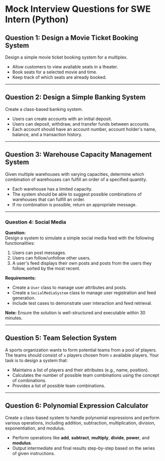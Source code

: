 # Mock Interview Questions for SWE Intern (Python)

## **Question 1: Design a Movie Ticket Booking System**
Design a simple movie ticket booking system for a multiplex.

- Allow customers to view available seats in a theater.
- Book seats for a selected movie and time.
- Keep track of which seats are already booked.

---

## **Question 2: Design a Simple Banking System**
Create a class-based banking system.

- Users can create accounts with an initial deposit.
- Users can deposit, withdraw, and transfer funds between accounts.
- Each account should have an account number, account holder's name, balance, and a transaction history.

---

## **Question 3: Warehouse Capacity Management System**
Given multiple warehouses with varying capacities, determine which combination of warehouses can fulfill an order of a specified quantity.

- Each warehouse has a limited capacity.
- The system should be able to suggest possible combinations of warehouses that can fulfill an order.
- If no combination is possible, return an appropriate message.

---

### **Question 4: Social Media**

**Question:**  
Design a system to simulate a simple social media feed with the following functionalities:

1. Users can post messages.
2. Users can follow/unfollow other users.
3. A user's feed displays their own posts and posts from the users they follow, sorted by the most recent.

**Requirements:**  
- Create a `User` class to manage user attributes and posts.
- Create a `SocialMediaSystem` class to manage user registration and feed generation.
- Include test cases to demonstrate user interaction and feed retrieval.

**Note:** Ensure the solution is well-structured and executable within 30 minutes.


---

## **Question 5: Team Selection System**
A sports organization wants to form potential teams from a pool of players. The teams should consist of `x` players chosen from `n` available players. Your task is to design a system that:

- Maintains a list of players and their attributes (e.g., name, position).
- Calculates the number of possible team combinations using the concept of combinations.
- Provides a list of possible team combinations.

---

## **Question 6: Polynomial Expression Calculator**
Create a class-based system to handle polynomial expressions and perform various operations, including addition, subtraction, multiplication, division, exponentiation, and modulus.

- Perform operations like **add**, **subtract**, **multiply**, **divide**, **power**, and **modulus**.
- Output intermediate and final results step-by-step based on the series of given instructions.
